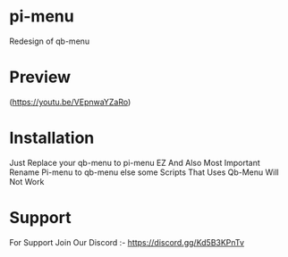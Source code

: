 # pi-menu
Redesign of qb-menu

# Preview

(https://youtu.be/VEpnwaYZaRo)

# Installation

Just Replace your qb-menu to pi-menu EZ
And Also Most Important Rename Pi-menu to qb-menu else some Scripts That Uses Qb-Menu Will Not Work

# Support

For Support Join Our Discord :-
https://discord.gg/Kd5B3KPnTv

